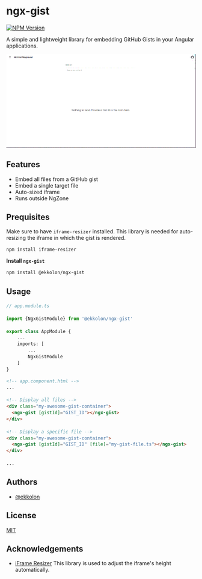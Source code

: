 # ngx-gist

[![NPM Version][npm-image]][npm-url]

A simple and lightweight library for embedding GitHub Gists in your Angular applications.

![Alt text](/projects/ngx-gist-playground/src/assets/animated/ngx-gist-example.gif?raw=true "Optional Title")

## Features

- Embed all files from a GitHub gist
- Embed a single target file
- Auto-sized iframe
- Runs outside NgZone

## Prequisites

Make sure to have `iframe-resizer` installed. This library is needed for auto-resizing the iframe in which the gist is rendered.</p>

```shell
npm install iframe-resizer
```

**Install `ngx-gist`**

```bash
npm install @ekkolon/ngx-gist
```

## Usage

```ts
// app.module.ts

import {NgxGistModule} from '@ekkolon/ngx-gist'

export class AppModule {
    ...
    imports: [
        ...
        NgxGistModule
    ]
}
```

```html
<!-- app.component.html -->
...

<!-- Display all files -->
<div class="my-awesome-gist-container">
  <ngx-gist [gistId]="GIST_ID"></ngx-gist>
</div>

<!-- Display a specific file -->
<div class="my-awesome-gist-container">
  <ngx-gist [gistId]="GIST_ID" [file]="my-gist-file.ts"></ngx-gist>
</div>

...
```

## Authors

- [@ekkolon](https://www.github.com/ekkolon)

## License

[MIT](https://choosealicense.com/licenses/mit/)

## Acknowledgements

- [iFrame Resizer](https://github.com/davidjbradshaw/iframe-resizer/)
  This library is used to adjust the iframe's height automatically.

[npm-image]: https://img.shields.io/npm/v/@ekkolon/ngx-gist.svg
[npm-url]: https://npmjs.org/package/@ekkolon/ngx-gist
